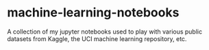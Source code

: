 # machine-learning-notebooks

A collection of my jupyter notebooks used to play with various public datasets from Kaggle, the UCI machine learning repository, etc.
